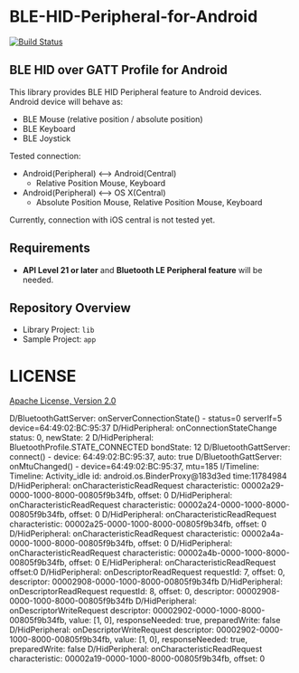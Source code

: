 # BLE-HID-Peripheral-for-Android
[![Build Status](https://travis-ci.org/kshoji/BLE-HID-Peripheral-for-Android.svg?branch=master)](https://travis-ci.org/kshoji/BLE-HID-Peripheral-for-Android)

## BLE HID over GATT Profile for Android

This library provides BLE HID Peripheral feature to Android devices. <br/>
Android device will behave as:

- BLE Mouse (relative position / absolute position)
- BLE Keyboard
- BLE Joystick

Tested connection:

- Android(Peripheral) <--> Android(Central)
    - Relative Position Mouse, Keyboard
- Android(Peripheral) <--> OS X(Central)
    - Absolute Position Mouse, Relative Position Mouse, Keyboard

Currently, connection with iOS central is not tested yet.

Requirements
------------

- **API Level 21 or later** and **Bluetooth LE Peripheral feature** will be needed.

Repository Overview
-------------------

- Library Project: `lib`
- Sample Project: `app`

LICENSE
=======
[Apache License, Version 2.0](http://www.apache.org/licenses/LICENSE-2.0)

D/BluetoothGattServer: onServerConnectionState() - status=0 serverIf=5 device=64:49:02:BC:95:37
D/HidPeripheral: onConnectionStateChange status: 0, newState: 2
D/HidPeripheral: BluetoothProfile.STATE_CONNECTED bondState: 12
D/BluetoothGattServer: connect() - device: 64:49:02:BC:95:37, auto: true
D/BluetoothGattServer: onMtuChanged() - device=64:49:02:BC:95:37, mtu=185
I/Timeline: Timeline: Activity_idle id: android.os.BinderProxy@183d3ed time:11784984
D/HidPeripheral: onCharacteristicReadRequest characteristic: 00002a29-0000-1000-8000-00805f9b34fb, offset: 0
D/HidPeripheral: onCharacteristicReadRequest characteristic: 00002a24-0000-1000-8000-00805f9b34fb, offset: 0
D/HidPeripheral: onCharacteristicReadRequest characteristic: 00002a25-0000-1000-8000-00805f9b34fb, offset: 0
D/HidPeripheral: onCharacteristicReadRequest characteristic: 00002a4a-0000-1000-8000-00805f9b34fb, offset: 0
D/HidPeripheral: onCharacteristicReadRequest characteristic: 00002a4b-0000-1000-8000-00805f9b34fb, offset: 0
E/HidPeripheral: onCharacteristicReadRequest offset:0
D/HidPeripheral: onDescriptorReadRequest requestId: 7, offset: 0, descriptor: 00002908-0000-1000-8000-00805f9b34fb
D/HidPeripheral: onDescriptorReadRequest requestId: 8, offset: 0, descriptor: 00002908-0000-1000-8000-00805f9b34fb
D/HidPeripheral: onDescriptorWriteRequest descriptor: 00002902-0000-1000-8000-00805f9b34fb, value: [1, 0], responseNeeded: true, preparedWrite: false
D/HidPeripheral: onDescriptorWriteRequest descriptor: 00002902-0000-1000-8000-00805f9b34fb, value: [1, 0], responseNeeded: true, preparedWrite: false
D/HidPeripheral: onCharacteristicReadRequest characteristic: 00002a19-0000-1000-8000-00805f9b34fb, offset: 0


